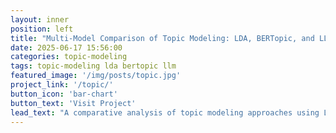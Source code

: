 ```yaml
---
layout: inner
position: left
title: "Multi-Model Comparison of Topic Modeling: LDA, BERTopic, and LLM-Enhanced Clustering"
date: 2025-06-17 15:56:00
categories: topic-modeling
tags: topic-modeling lda bertopic llm
featured_image: '/img/posts/topic.jpg'
project_link: '/topic/'
button_icon: 'bar-chart'
button_text: 'Visit Project'
lead_text: "A comparative analysis of topic modeling approaches using LDA, BERTopic, and LLM-based clustering on user review data."
---
```

